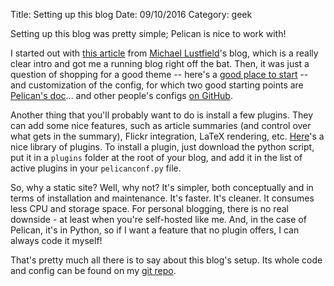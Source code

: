 Title: Setting up this blog
Date: 09/10/2016
Category: geek

Setting up this blog was pretty simple; Pelican is nice to work with!

I started out with [this article](https://michael.lustfield.net/nginx/blog-with-pelican-and-nginx) from [Michael Lustfield](https://michael.lustfield.net/)'s blog, which is a really clear intro and got me a running blog right off the bat. Then, it was just a question of shopping for a good theme -- here's a [good place to start](http://www.pelicanthemes.com/) -- and customization of the config, for which two good starting points are [Pelican's doc](http://docs.getpelican.com/en/3.6.3/quickstart.html)... and other people's configs [on GitHub](https://github.com/search?utf8=%E2%9C%93&q=filename%3Apelicanconf.py&type=Code&ref=searchresults).

Another thing that you'll probably want to do is install a few plugins. They can add some nice features, such as article summaries (and control over what gets in the summary), Flickr integration, LaTeX rendering, etc. [Here](https://github.com/getpelican/pelican-plugins)'s a nice library of plugins. To install a plugin, just download the python script, put it in a `plugins` folder at the root of your blog, and add it in the list of active plugins in your `pelicanconf.py` file.

So, why a static site? Well, why not? It's simpler, both conceptually and in terms of installation and maintenance. It's faster. It's cleaner. It consumes less CPU and storage space. For personal blogging, there is no real downside - at least when you're self-hosted like me. And, in the case of Pelican, it's in Python, so if I want a feature that no plugin offers, I can always code it myself!

That's pretty much all there is to say about this blog's setup. Its whole code and config can be found on my [git repo](https://git.j11e.net/jd/j11e.net).
